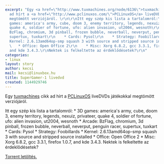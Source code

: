```yaml
---
excerpt: "Egy <a href=\"http://www.tuxmachines.org/node/6136\">tuxmachines</a> cikk
  ad hírt a <a href=\"http://www.pclinuxos.com/\">PCLinuxOS</a> liveDVDs játékokkal
  megtömött verziójáról. \r\n\r\nItt egy szép kis lista a tartalomról:\r\n    * 3D
  games: america's army, cube, doom 3, enemy territory, legends, nexuiz, privateer,
  quake 4, soldier of fortune, ufo: alien invasion, ut2004, wesnoth\r\n    * Arcade:
  BzFlag, chromium, 3d pinball, frozen bubble, neverball, neverput, penguin racer,
  supertux, tuxkart\r\n    * Cards: Pysol\r\n    * Strategy: Foobillards\r\n    *
  Kernel: 2.6.13amd64op-smp squash 3 with source and stripped source installed\r\n
  \   * Office: Open Office 2\r\n    * Misc: Xorg 6.8.2, gcc 3.3.1, firefox 1.0.7,
  and kde 3.4.3.\r\nNektek is felkeltette az érdeklődésetek?\r\n"
categories:
- linux
layout: story
author: kecsi
mail: kecsi@linuxbox.hu
title: SuperGamer-1 livedvd
created: 1144929746
---
```

Egy <a href="http://www.tuxmachines.org/node/6136">tuxmachines</a> cikk ad hírt a <a href="http://www.pclinuxos.com/">PCLinuxOS</a> liveDVDs játékokkal megtömött verziójáról. 

Itt egy szép kis lista a tartalomról:
    * 3D games: america's army, cube, doom 3, enemy territory, legends, nexuiz, privateer, quake 4, soldier of fortune, ufo: alien invasion, ut2004, wesnoth
    * Arcade: BzFlag, chromium, 3d pinball, frozen bubble, neverball, neverput, penguin racer, supertux, tuxkart
    * Cards: Pysol
    * Strategy: Foobillards
    * Kernel: 2.6.13amd64op-smp squash 3 with source and stripped source installed
    * Office: Open Office 2
    * Misc: Xorg 6.8.2, gcc 3.3.1, firefox 1.0.7, and kde 3.4.3.
Nektek is felkeltette az érdeklődésetek?
<!--break-->
<a href="http://70.61.207.24:6969/torrents/supergamer.torrent?4264769FC2D08693F797C8A20944ACE2E33A0B7C">Torrent letöltés.</a>
